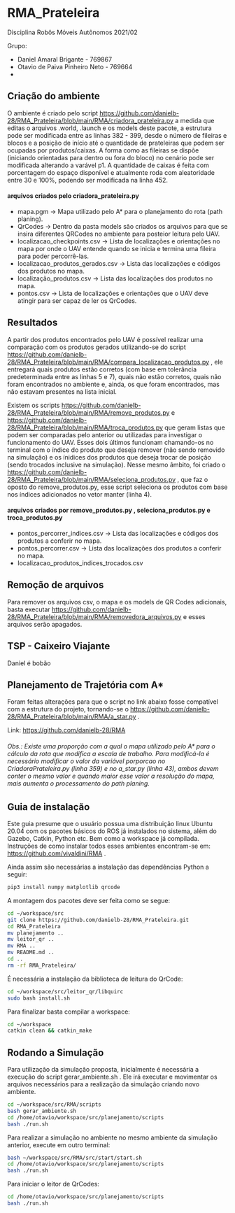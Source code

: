 # RMA_Prateleira
Disciplina Robôs Móveis Autônomos 2021/02

Grupo:

 - Daniel Amaral Brigante - 769867
 - Otavio de Paiva Pinheiro Neto - 769664
 - 

## Criação do ambiente
O ambiente é criado pelo script https://github.com/danielb-28/RMA_Prateleira/blob/main/RMA/criadora_prateleira.py a medida que editas o arquivos .world, .launch e os models deste pacote, a estrutura pode ser modificada entre as linhas 382 - 399, desde o número de fileiras e blocos e a posição de início até o quantidade de prateleiras que podem ser ocupadas por produtos/caixas. A forma como as fileiras se dispõe (iniciando orientadas para dentro ou fora do bloco) no cenário pode ser modificada alterando a varável p1. A quantidade de caixas é feita com porcentagem do espaço disponível e atualmente roda com aleatoridade entre 30 e 100%, podendo ser modificada na linha 452.

#### arquivos criados pelo criadora_prateleira.py
 - mapa.pgm -> Mapa utilizado pelo A* para o planejamento do rota (path planing).
 - QrCodes -> Dentro da pasta models são criados os arquivos para que se insira diferentes QRCodes no ambiente para posteior leitura pelo UAV.
 - localizacao_checkpoints.csv -> Lista de localizações e orientações no mapa por onde o UAV entende quando se inicia e termina uma fileira para poder percorrê-las.
 - localizacao_produtos_gerados.csv -> Lista das localizações e códigos dos produtos no mapa.
 - localização_produtos.csv -> Lista das localizações dos produtos no mapa.
 - pontos.csv -> Lista de localizações e orientações que o UAV deve atingir para ser capaz de ler os QrCodes.

## Resultados
A partir dos produtos encontrados pelo UAV é possível realizar uma comparação com os produtos gerados utilizando-se do script https://github.com/danielb-28/RMA_Prateleira/blob/main/RMA/compara_localizacao_produtos.py , ele entregará quais produtos estão corretos (com base em tolerância predeterminada entre as linhas 5 e 7), quais não estão corretos, quais não foram encontrados no ambiente e, ainda, os que foram encontrados, mas não estavam presentes na lista inicial.

Existem os scripts https://github.com/danielb-28/RMA_Prateleira/blob/main/RMA/remove_produtos.py e https://github.com/danielb-28/RMA_Prateleira/blob/main/RMA/troca_produtos.py que geram listas que podem ser comparadas pelo anterior ou utilizadas para investigar o funcionamento do UAV. Esses dois últimos funcionam chamando-os no terminal com o índice do produto que deseja remover (não sendo removido na simulação) e os ínidices dos produtos que deseja trocar de posição (sendo trocados inclusive na simulação). Nesse mesmo âmbito, foi criado o https://github.com/danielb-28/RMA_Prateleira/blob/main/RMA/seleciona_produtos.py , que faz o oposto do remove_produtos.py, esse script seleciona os produtos com base nos índices adicionados no vetor manter (linha 4).

#### arquivos criados por remove_produtos.py , seleciona_produtos.py e troca_produtos.py
 - pontos_percorrer_indices.csv -> Lista das localizações e códigos dos produtos a conferir no mapa.
 - pontos_percorrer.csv -> Lista das localizações dos produtos a conferir no mapa.
 - localizacao_produtos_indices_trocados.csv

## Remoção de arquivos
Para remover os arquivos csv, o mapa e os models de QR Codes adicionais, basta executar https://github.com/danielb-28/RMA_Prateleira/blob/main/RMA/removedora_arquivos.py e esses arquivos serão apagados.

## TSP - Caixeiro Viajante
Daniel é bobão

## Planejamento de Trajetória com A*
Foram feitas alterações para que o script no link abaixo fosse compatível com a estrutura do projeto, tornando-se o https://github.com/danielb-28/RMA_Prateleira/blob/main/RMA/a_star.py .

Link: 
https://github.com/danielb-28/RMA

###### Obs.: Existe uma proporção com a qual o mapa utilizado pelo A* para o cálculo da rota que modifica a escala de trabalho. Para modificá-la é necessário modificar o valor da variável porporcao no CriadoraPrateleira.py (linha 359) e no a_star.py (linha 43), ambos devem conter o mesmo valor e quando maior esse valor a resolução do mapa, mais aumenta o processamento do path planing.

## Guia de instalação
Este guia presume que o usuário possua uma distribuição linux Ubuntu 20.04 com os pacotes básicos do ROS já instalados no sistema, além do Gazebo, Catkin, Python etc. Bem como a workspace já compilada.
Instruções de como instalar todos esses ambientes encontram-se em: https://github.com/vivaldini/RMA .

Ainda assim são necessárias a instalação das dependências Python a seguir:
```bash
pip3 install numpy matplotlib qrcode
```

A montagem dos pacotes deve ser feita como se segue:
```bash
cd ~/workspace/src
git clone https://github.com/danielb-28/RMA_Prateleira.git
cd RMA_Prateleira
mv planejamento ..
mv leitor_qr ..
mv RMA ..
mv README.md ..
cd ..
rm -rf RMA_Prateleira/
```

É necessária a instalação da biblioteca de leitura do QrCode:
```bash
cd ~/workspace/src/leitor_qr/libquirc
sudo bash install.sh
```

Para finalizar basta compilar a workspace:
```bash
cd ~/workspace
catkin clean && catkin_make
```

## Rodando a Simulação
Para utilização da simulação proposta, inicialmente é necessária a execução do script gerar_ambiente.sh . Ele irá executar e movimentar os arquivos necessários para a realização da simulação criando novo ambiente.
```bash
cd ~/workspace/src/RMA/scripts
bash gerar_ambiente.sh
cd /home/otavio/workspace/src/planejamento/scripts
bash ./run.sh
```

Para realizar a simulação no ambiente no mesmo ambiente da simulação anterior, execute em outro terminal:
```bash
bash ~/workspace/src/RMA/src/start/start.sh
cd /home/otavio/workspace/src/planejamento/scripts
bash ./run.sh
```

Para iniciar o leitor de QrCodes:
```bash
cd /home/otavio/workspace/src/planejamento/scripts
bash ./run.sh
```
